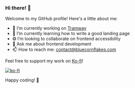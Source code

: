 
### Hi there! 👋

Welcome to my GitHub profile! Here's a little about me:

- 🔭 I’m currently working on [Tramway](https://tramway.life)
- 🌱 I’m currently learning how to write a good landing page
- ❂ I’m looking to collaborate on frontend accessibility
- 💬 Ask me about frontend development
- 📫 How to reach me: [contact@bluecornflakes.com](mailto:contact@bluecornflakes.com)

Feel free to support my work on [Ko-fi](https://ko-fi.com/bluecornflakes)!

[![ko-fi](https://ko-fi.com/img/githubbutton_sm.svg)](https://ko-fi.com/U6U0LMR3P)


Happy coding! 🚀

